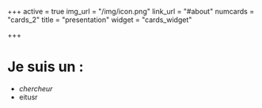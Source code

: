 +++
active = true
img_url = "/img/icon.png"
link_url = "#about"
numcards = "cards_2"
title = "presentation"
widget = "cards_widget"

+++
# Je suis un :

* _chercheur_
* eitusr